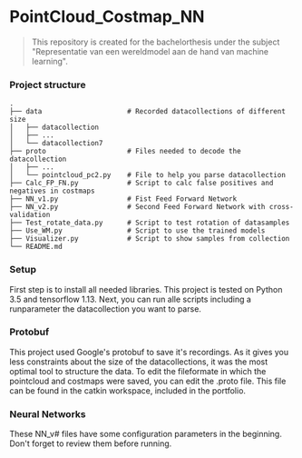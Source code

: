 PointCloud_Costmap_NN
============================

> This repository is created for the bachelorthesis under the subject "Representatie van een wereldmodel aan de hand van machine learning".

### Project structure

    .
    ├── data                     # Recorded datacollections of different size
    │   ├── datacollection
    │   ├── ...
    │   └── datacollection7
    ├── proto                    # Files needed to decode the datacollection
    │   ├── ...
    │   └── pointcloud_pc2.py    # File to help you parse datacollection
    ├── Calc_FP_FN.py            # Script to calc false positives and negatives in costmaps
    ├── NN_v1.py                 # Fist Feed Forward Network
    ├── NN_v2.py                 # Second Feed Forward Network with cross-validation
    ├── Test_rotate_data.py      # Script to test rotation of datasamples
    ├── Use_WM.py                # Script to use the trained models
    ├── Visualizer.py            # Script to show samples from collection
    └── README.md
    
    
### Setup
First step is to install all needed libraries. This project is tested on Python 3.5 and tensorflow 1.13.
Next, you can run alle scripts including a runparameter the datacollection you want to parse.

### Protobuf
This project used Google's protobuf to save it's recordings. As it gives you less constraints about the size of the datacollections,
it was the most optimal tool to structure the data. To edit the fileformate in which the pointcloud and costmaps were saved, you can 
edit the .proto file. This file can be found in the catkin workspace, included in the portfolio. 

### Neural Networks
These NN_v# files have some configuration parameters in the beginning. Don't forget to review them before running. 
